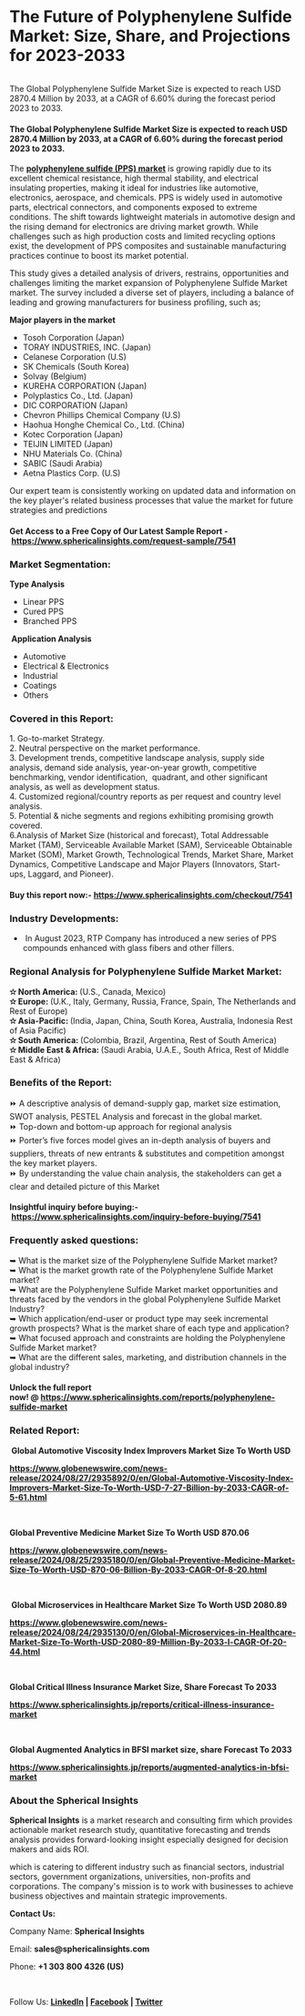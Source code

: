 <div class="wow_read_blog_hdr_img">
<div class="wow_read_blog_hdr_img_innr">
<h1>The Future of Polyphenylene Sulfide Market: Size, Share, and Projections for 2023-2033</h1>
</div>
<div class="wow_main_float_head_img"><img src="https://www.vevioz.com/upload/photos/2025/01/OfVjwGLnRzYioFCepDuJ_02_6ded87381f2f3228db77990483cb31f3_image.jpg" alt="" /></div>
</div>
<div class="read-blog-container">
<div class="read-blog-desc">
<p class="mb-0">The Global Polyphenylene Sulfide Market Size is expected to reach USD 2870.4 Million by 2033, at a CAGR of 6.60% during the forecast period 2023 to 2033.</p>
</div>
<div class="read-content">
<h4><strong>The Global Polyphenylene Sulfide Market Size is expected to reach USD 2870.4 Million by 2033, at a CAGR of 6.60% during the forecast period 2023 to 2033.</strong></h4>
<p>The&nbsp;<a href="https://www.sphericalinsights.com/reports/polyphenylene-sulfide-market" target="_blank" rel="noopener"><strong>polyphenylene sulfide (PPS) market</strong></a>&nbsp;is growing rapidly due to its excellent chemical resistance, high thermal stability, and electrical insulating properties, making it ideal for industries like automotive, electronics, aerospace, and chemicals. PPS is widely used in automotive parts, electrical connectors, and components exposed to extreme conditions. The shift towards lightweight materials in automotive design and the rising demand for electronics are driving market growth. While challenges such as high production costs and limited recycling options exist, the development of PPS composites and sustainable manufacturing practices continue to boost its market potential.</p>
<p>This study gives a detailed analysis of drivers, restrains, opportunities and challenges limiting the market expansion of Polyphenylene Sulfide Market market. The survey included a diverse set of players, including a balance of leading and growing manufacturers for business profiling, such as;</p>
<p><strong>Major players in the market</strong></p>
<ul>
<li>Tosoh Corporation (Japan)</li>
<li>TORAY INDUSTRIES, INC. (Japan)</li>
<li>Celanese Corporation (U.S)</li>
<li>SK Chemicals (South Korea)</li>
<li>Solvay (Belgium)</li>
<li>KUREHA CORPORATION (Japan)</li>
<li>Polyplastics Co., Ltd. (Japan)</li>
<li>DIC CORPORATION (Japan)</li>
<li>Chevron Phillips Chemical Company (U.S)</li>
<li>Haohua Honghe Chemical Co., Ltd. (China)</li>
<li>Kotec Corporation (Japan)</li>
<li>TEIJIN LIMITED (Japan)</li>
<li>NHU Materials Co. (China)</li>
<li>SABIC (Saudi Arabia)</li>
<li>Aetna Plastics Corp. (U.S)</li>
</ul>
<p>Our expert team is consistently working on updated data and information on the key player's related business processes that value the market for future strategies and predictions</p>
<h4><strong>Get Access to a Free Copy of Our Latest Sample Report -&nbsp;<a href="https://www.sphericalinsights.com/request-sample/7541" rel="nofollow">https://www.sphericalinsights.com/request-sample/7541</a></strong></h4>
<h3><strong>Market Segmentation:</strong></h3>
<p><strong>Type Analysis</strong></p>
<ul>
<li>Linear PPS</li>
<li>Cured PPS</li>
<li>Branched PPS</li>
</ul>
<p><strong>&nbsp;Application Analysis</strong></p>
<ul>
<li>Automotive</li>
<li>Electrical &amp; Electronics</li>
<li>Industrial</li>
<li>Coatings</li>
<li>Others</li>
</ul>
<h3>Covered in this Report:</h3>
<p>1. Go-to-market Strategy.<br />2. Neutral perspective on the market performance.<br />3. Development trends, competitive landscape analysis, supply side analysis, demand side analysis, year-on-year growth, competitive benchmarking, vendor identification,&nbsp; quadrant, and other significant analysis, as well as development status.<br />4. Customized regional/country reports as per request and country level analysis.<br />5. Potential &amp; niche segments and regions exhibiting promising growth covered.<br />6.Analysis of Market Size (historical and forecast), Total Addressable Market (TAM), Serviceable Available Market (SAM), Serviceable Obtainable Market (SOM), Market Growth, Technological Trends, Market Share, Market Dynamics, Competitive Landscape and Major Players (Innovators, Start-ups, Laggard, and Pioneer).</p>
<h4>Buy this report now:-&nbsp;<a href="https://www.sphericalinsights.com/checkout/7541" rel="nofollow">https://www.sphericalinsights.com/checkout/7541</a></h4>
<h3>Industry Developments:</h3>
<ul>
<li>&nbsp;In August 2023, RTP Company has introduced a new series of PPS compounds enhanced with glass fibers and other fillers.</li>
</ul>
<h3><strong>Regional Analysis for Polyphenylene Sulfide Market Market:</strong></h3>
<p><strong>✫ North America:&nbsp;</strong>(U.S., Canada, Mexico)<br /><strong>✫ Europe:&nbsp;</strong>(U.K., Italy, Germany, Russia, France, Spain, The Netherlands and Rest of Europe)<br /><strong>✫ Asia-Pacific:&nbsp;</strong>(India, Japan, China, South Korea, Australia, Indonesia Rest of Asia Pacific)<br /><strong>✫ South America:&nbsp;</strong>(Colombia, Brazil, Argentina, Rest of South America)<br /><strong>✫ Middle East &amp; Africa:&nbsp;</strong>(Saudi Arabia, U.A.E., South Africa, Rest of Middle East &amp; Africa)</p>
<h3>Benefits of the Report:</h3>
<p>⏩ A descriptive analysis of demand-supply gap, market size estimation, SWOT analysis, PESTEL Analysis and forecast in the global market.<br />⏩ Top-down and bottom-up approach for regional analysis<br />⏩ Porter&rsquo;s five forces model gives an in-depth analysis of buyers and suppliers, threats of new entrants &amp; substitutes and competition amongst the key market players.<br />⏩ By understanding the value chain analysis, the stakeholders can get a clear and detailed picture of this Market</p>
<h4>Insightful inquiry before buying:-&nbsp;<a href="https://www.sphericalinsights.com/inquiry-before-buying/7541" rel="nofollow">https://www.sphericalinsights.com/inquiry-before-buying/7541</a></h4>
<h3>Frequently asked questions:</h3>
<p>➥ What is the market size of the Polyphenylene Sulfide Market market?<br />➥ What is the market growth rate of the Polyphenylene Sulfide Market market?<br />➥ What are the Polyphenylene Sulfide Market market opportunities and threats faced by the vendors in the global Polyphenylene Sulfide Market Industry?<br />➥ Which application/end-user or product type may seek incremental growth prospects? What is the market share of each type and application?<br />➥ What focused approach and constraints are holding the Polyphenylene Sulfide Market market?<br />➥ What are the different sales, marketing, and distribution channels in the global industry?</p>
<h4>Unlock the full report now!&nbsp;@&nbsp;<a href="https://www.sphericalinsights.com/reports/polyphenylene-sulfide-market" rel="nofollow">https://www.sphericalinsights.com/reports/polyphenylene-sulfide-market</a></h4>
<h3><strong>Related Report:</strong></h3>
<p><strong>&nbsp;Global Automotive Viscosity Index Improvers Market Size To Worth USD</strong></p>
<p><strong><a href="https://www.globenewswire.com/news-release/2024/08/27/2935892/0/en/Global-Automotive-Viscosity-Index-Improvers-Market-Size-To-Worth-USD-7-27-Billion-by-2033-CAGR-of-5-61.html" rel="nofollow">https://www.globenewswire.com/news-release/2024/08/27/2935892/0/en/Global-Automotive-Viscosity-Index-Improvers-Market-Size-To-Worth-USD-7-27-Billion-by-2033-CAGR-of-5-61.html</a></strong></p>
<p><strong>&nbsp;</strong></p>
<p><strong>Global Preventive Medicine Market Size To Worth USD 870.06</strong></p>
<p><strong><a href="https://www.globenewswire.com/news-release/2024/08/25/2935180/0/en/Global-Preventive-Medicine-Market-Size-To-Worth-USD-870-06-Billion-By-2033-CAGR-Of-8-20.html" rel="nofollow">https://www.globenewswire.com/news-release/2024/08/25/2935180/0/en/Global-Preventive-Medicine-Market-Size-To-Worth-USD-870-06-Billion-By-2033-CAGR-Of-8-20.html</a></strong></p>
<p><strong>&nbsp;</strong></p>
<p><strong>&nbsp;Global Microservices in Healthcare Market Size To Worth USD 2080.89&nbsp;</strong></p>
<p><strong><a href="https://www.globenewswire.com/news-release/2024/08/24/2935130/0/en/Global-Microservices-in-Healthcare-Market-Size-To-Worth-USD-2080-89-Million-By-2033-l-CAGR-Of-20-44.html" rel="nofollow">https://www.globenewswire.com/news-release/2024/08/24/2935130/0/en/Global-Microservices-in-Healthcare-Market-Size-To-Worth-USD-2080-89-Million-By-2033-l-CAGR-Of-20-44.html</a></strong></p>
<p><strong>&nbsp;</strong></p>
<p><strong>Global Critical Illness Insurance Market Size, Share Forecast To 2033</strong></p>
<p><strong><a href="https://www.sphericalinsights.jp/reports/critical-illness-insurance-market" rel="nofollow">https://www.sphericalinsights.jp/reports/critical-illness-insurance-market</a></strong></p>
<p><strong>&nbsp;</strong></p>
<p><strong>Global Augmented Analytics in BFSI market size, share Forecast To 2033</strong></p>
<p><strong><a href="https://www.sphericalinsights.jp/reports/augmented-analytics-in-bfsi-market" rel="nofollow">https://www.sphericalinsights.jp/reports/augmented-analytics-in-bfsi-market</a></strong></p>
<h3><strong>About the Spherical Insights</strong></h3>
<p><strong>Spherical Insights</strong>&nbsp;is a market research and consulting firm which provides actionable market research study, quantitative forecasting and trends analysis provides forward-looking insight especially designed for decision makers and aids ROI.</p>
<p>which is catering to different industry such as financial sectors, industrial sectors, government organizations, universities, non-profits and corporations. The company's mission is to work with businesses to achieve business objectives and maintain strategic improvements.</p>
<p><strong>Contact Us:</strong></p>
<p>Company Name:&nbsp;<strong>Spherical Insights</strong></p>
<p>Email:&nbsp;<strong>sales@sphericalinsights.com</strong></p>
<p>Phone:&nbsp;<strong>+1 303 800 4326 (US)</strong></p>
<p>&nbsp;</p>
<p>Follow Us:&nbsp;<strong><a href="https://www.linkedin.com/company/spherical-insight/" rel="nofollow"><u>LinkedIn</u></a>&nbsp;|&nbsp;<a href="https://www.facebook.com/sphericalinsights22" rel="nofollow"><u>Facebook</u></a>&nbsp;|&nbsp;<a href="https://twitter.com/SInsights_US" rel="nofollow"><u>Twitter</u></a></strong></p>
</div>
</div>
